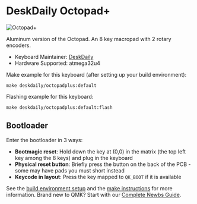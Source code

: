 # DeskDaily Octopad+

![Octopad+](https://i.imgur.com/Sa83N0Gh.jpg)

Aluminum version of the Octopad. An 8 key macropad with 2 rotary encoders.

* Keyboard Maintainer: [DeskDaily](https://github.com/DeskDaily)
* Hardware Supported: atmega32u4

Make example for this keyboard (after setting up your build environment):

    make deskdaily/octopadplus:default
	
Flashing example for this keyboard:

    make deskdaily/octopadplus:default:flash

## Bootloader

Enter the bootloader in 3 ways:

* **Bootmagic reset**: Hold down the key at (0,0) in the matrix (the top left key among the 8 keys) and plug in the keyboard
* **Physical reset button**: Briefly press the button on the back of the PCB - some may have pads you must short instead
* **Keycode in layout**: Press the key mapped to `QK_BOOT` if it is available

See the [build environment setup](https://docs.qmk.fm/#/getting_started_build_tools) and the [make instructions](https://docs.qmk.fm/#/getting_started_make_guide) for more information. Brand new to QMK? Start with our [Complete Newbs Guide](https://docs.qmk.fm/#/newbs).
